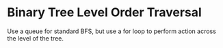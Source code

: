 # Binary Tree Level Order Traversal

Use a queue for standard BFS, but use a for loop to perform action across the level of the tree.